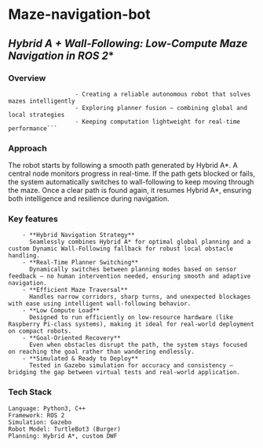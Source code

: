 # **Maze-navigation-bot**
## **Hybrid A* + Wall-Following: Low-Compute Maze Navigation in ROS 2**

### **Overview**
```This project is my submission for the ROS Navigator challenge.Maze navigation is a foundational challenge in robotics that tests real-time planning, path execution, and local decision-making under uncertainty. This project was built with a focus on:
                   - Creating a reliable autonomous robot that solves mazes intelligently
                   - Exploring planner fusion — combining global and local strategies
                   - Keeping computation lightweight for real-time performance```
```

### **Approach**
The robot starts by following a smooth path generated by Hybrid A*. A central node monitors progress in real-time. If the path gets blocked or fails, the system automatically switches to wall-following to keep moving through the maze. Once a clear path is found again, it resumes Hybrid A*, ensuring both intelligence and resilience during navigation.


### **Key features**
```
    - **Hybrid Navigation Strategy**
      Seamlessly combines Hybrid A* for optimal global planning and a custom Dynamic Wall-Following fallback for robust local obstacle handling.
    - **Real-Time Planner Switching**
      Dynamically switches between planning modes based on sensor feedback — no human intervention needed, ensuring smooth and adaptive navigation.
    - **Efficient Maze Traversal**
      Handles narrow corridors, sharp turns, and unexpected blockages with ease using intelligent wall-following behavior.
    - **Low Compute Load**
      Designed to run efficiently on low-resource hardware (like Raspberry Pi-class systems), making it ideal for real-world deployment on compact robots.
    - **Goal-Oriented Recovery**
      Even when obstacles disrupt the path, the system stays focused on reaching the goal rather than wandering endlessly.
    - **Simulated & Ready to Deploy**
      Tested in Gazebo simulation for accuracy and consistency — bridging the gap between virtual tests and real-world application.
```
### **Tech Stack**
```
Language: Python3, C++
Framework: ROS 2
Simulation: Gazebo
Robot Model: TurtleBot3 (Burger)
Planning: Hybrid A*, custom DWF
```








